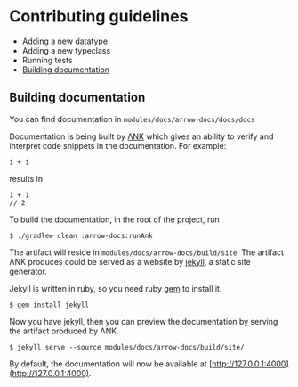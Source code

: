 # Contributing guidelines

* Adding a new datatype
* Adding a new typeclass
* Running tests
* [Building documentation](#building-documentation)

## Building documentation

You can find documentation in `modules/docs/arrow-docs/docs/docs`

Documentation is being built by [ΛNK](https://github.com/arrow-kt/ank) which gives an ability to verify and interpret code snippets in the documentation. For example:


```kotlin:ank
1 + 1
```

results in

```
1 + 1
// 2
```

To build the documentation, in the root of the project, run 

```
$ ./gradlew clean :arrow-docs:runAnk
```

The artifact will reside in `modules/docs/arrow-docs/build/site`. The artifact ΛNK produces could be served as a website by [jekyll](https://jekyllrb.com/), a static site generator.

Jekyll is written in ruby, so you need ruby [gem](https://rubygems.org/pages/download) to install it.

```
$ gem install jekyll
```

Now you have jekyll, then you can preview the documentation by serving the artifact produced by ΛNK.

```
$ jekyll serve --source modules/docs/arrow-docs/build/site/
```

By default, the documentation will now be available at [http://127.0.0.1:4000](http://127.0.0.1:4000).
